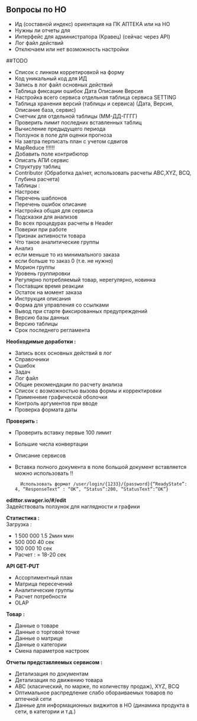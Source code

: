 Вопросы по НО
-

- Ид (составной индекс) ориентация на ПК АПТЕКА или на НО
- Нужны ли отчеты для 
- Интерфейс для администратора (Кравец) (сейчас через АРI)
- Лог файл действий
- Отключаем или нет возможность настройки


##ТОDO 

- Список с линком корретировкой на форму
- Код уникальный код для ИД
- Запись в лог файл основных действий
- Таблица фиксации ошибок Дата Описание Версия
- Настройка всего сервиса отдельная таблица сервиса SETTING
- Таблица хранения версий (таблицы и сервиса) (Дата, Версия, Описание база, сервис)
- Счетчик для отдельной таблицы (ММ-ДД-ГГГГ)
- Проверить лимит последних вставленных таблиц
- Вычисление предыдущего периода
- Ползунок в поле для оценки прогноза
- На завтра перписать план с учетом сдвигов
- МapReduce !!!!!!
- Добавить поле контрибютор
- Описать АПИ сервис
- Структуру таблиц 
- Соntributor (Обработка да/нет, использовать расчеты АВС,XYZ, BCQ, Глубина расчета)
- Таблицы :
- Настроек
- Перечень шаблонов
- Перечень ошибок описание
- Настройка общая для сервиса
- Подсказки для анализов
- Во всех процедурах расчеты в Header
- Поверки при работе
- Признак активности товара
- Что такое аналитические группы
- Анализ
- если меньше то из минимального заказа
- если больше то заказ 0 (т.е. не нужно)
- Морион группы
- Уровень группировки
- Регулярно потребляемый товар, нерегулярно, новинка
- Поставщик время реакции
- Остаток на момент заказа
- Инструкция описания 
- Форма для управления со ссылками
- Вывод при старте фиксированных предупреждений
- Версию базы данных 
- Версию таблицы
- Срок последнего регламента

**Необходимые доработки :**  

- Запись всех основных действий в лог
- Справочники
- Ошибок
- Задач
- Лог файл
- Общие рекомендации по расчету анализа
- Список с возможностью вызова формы и корректировки
- Применнеие графической оболочки
- Контроль аргументов при вводе
- Проверка формата даты

 
**Проверить :**

- Проверить вставку первые 100 лимит
- Большие числа конвертации
- Описание сервисов
- Вставка полного документа в поле большой документ вставляется можно использовать !!
 
		Использовать формат /user/login/{1233}/{password}{“ReadyState”: 4, “ResponseText” : “OK”, “Status”:200, “StatusText”:”OK”}




**edittor.swager.io/#/edit**  
Задействовать ползунок для наглядности и графики


**Статистика :**  
Загрузка :

- 1 500 000  1.5 2мин  мин
- 500 000    40 сек
- 100 000     10 сек
- Расчет :    = 18-20 сек


**API GET-PUT** 
   
- Ассортиментный план
- Матрица пересечений
- Аналитические группы
- Расчет потребности
- OLAP


**Товар :**

- Данные о товаре
- Данные о торговой точке
- Данные о матрице
- Данные о категории
- Смена параметров настроек
 
**Отчеты представляемых сервисом :**

- Детализация по документам
- Детализация по движению товара
- АВС (класический, по марже, по количеству продаж), XYZ, BCQ
- Оптимальное распредление слабо обораиваемых товаров по аптечной сети
- Данные для информационных виджитов в НО (динамика продукта в сети, в категории и т.д.)

